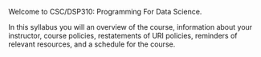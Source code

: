 Welcome to CSC/DSP310: Programming For Data Science.

In this  syllabus you will an overview of the course, information about your instructor, course policies, restatements of URI policies, reminders of relevant resources, and a schedule for the course.

